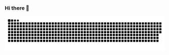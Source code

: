 ### Hi there 👋
![Snake animation](https://github.com/ArmheinSauce/ArmheinSauce/blob/output/github-contribution-grid-snake-dark.svg)

<!--
**ArmheinSauce/ArmheinSauce** is a ✨ _special_ ✨ repository because its `README.md` (this file) appears on your GitHub profile.

Here are some ideas to get you started:

- 🔭 I’m currently working on ...
- 🌱 I’m currently learning ...
- 👯 I’m looking to collaborate on ...
- 🤔 I’m looking for help with ...
- 💬 Ask me about ...
- 📫 How to reach me: ...
- 😄 Pronouns: ...
- ⚡ Fun fact: ...
-->
